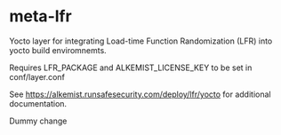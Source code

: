 # meta-lfr

Yocto layer for integrating Load-time Function Randomization (LFR) into yocto build enviromnemts.

Requires LFR_PACKAGE and ALKEMIST_LICENSE_KEY to be set in conf/layer.conf

See https://alkemist.runsafesecurity.com/deploy/lfr/yocto for additional documentation.

Dummy change
